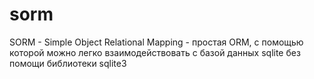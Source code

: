# sorm
SORM - Simple Object Relational Mapping - простая ORM, с помощью которой можно легко взаимодействовать с базой данных sqlite без помощи библиотеки sqlite3
